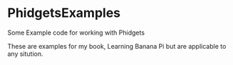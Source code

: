 # PhidgetsExamples
Some Example code for working with Phidgets

These are examples for my book, Learning Banana Pi but are applicable to any sitution.
